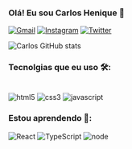 
### Olá! Eu sou Carlos Henique 👋
[![Gmail](https://img.shields.io/badge/Gmail-D14836?style=for-the-badge&logo=gmail&logoColor=white)](mailto:carloshenriquealmeida52@gmail.com)
[![Instagram](https://img.shields.io/badge/Instagram-E4405F?style=for-the-badge&logo=instagram&logoColor=white)](https://www.instagram.com/carloos_1207/)
[![Twitter](https://img.shields.io/badge/Twitter-1DA1F2?style=for-the-badge&logo=twitter&logoColor=white)](https://twitter.com/carloos_1207)

![Carlos GitHub stats](https://github-readme-stats.vercel.app/api?username=CarlosAlmeida1&show_icons=true&theme=radical)

### Tecnolgias que eu uso 🛠️:
<div style='display: inline_block'><br/>
<img align='center' alt='html5' src='https://img.shields.io/badge/HTML5-E34F26?style=for-the-badge&logo=html5&logoColor=white'>
<img align='center' alt='css3' src='https://img.shields.io/badge/CSS3-1572B6?style=for-the-badge&logo=css3&logoColor=white'>
<img align='center' alt='javascript' src='https://img.shields.io/badge/JavaScript-F7DF1E?style=for-the-badge&logo=javascript&logoColor=black'>
<br/>

### Estou aprendendo 🔎:
<div style='display: inline_block'>
<img align='center' alt="React" src='https://img.shields.io/badge/React-20232A?style=for-the-badge&logo=react&logoColor=61DAFB'>
<img align='center' alt="TypeScript" src='https://img.shields.io/badge/TypeScript-007ACC?style=for-the-badge&logo=typescript&logoColor=white'>
<img align='center' alt='node' src='https://img.shields.io/badge/Node.js-43853D?style=for-the-badge&logo=node.js&logoColor=white'>
</div>

